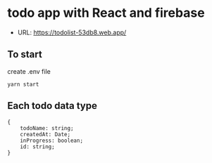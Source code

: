 # todo app with React and firebase

- URL: https://todolist-53db8.web.app/

## To start

create .env file

`yarn start`

## Each todo data type

```
{
    todoName: string;
    createdAt: Date;
    inProgress: boolean;
    id: string;
}
```
